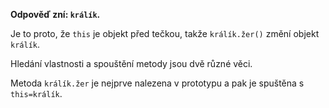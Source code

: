 **Odpověď zní: `králík`.**

Je to proto, že `this` je objekt před tečkou, takže `králík.žer()` změní objekt `králík`.

Hledání vlastnosti a spouštění metody jsou dvě různé věci.

Metoda `králík.žer` je nejprve nalezena v prototypu a pak je spuštěna s `this=králík`.
